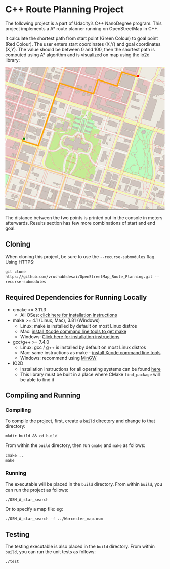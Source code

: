 # C++ Route Planning Project

The following project is a part of Udacity’s C++ NanoDegree program. This project implements a A* route planner running on OpenStreetMap in C++.

It calculate the shortest path from start point (Green Colour) to goal point (Red Colour). The user enters start coordinates (X,Y) and goal coordinates (X,Y). The value should be between 0 and 100, then the shortest path is computed using A* algorithm and is visualized on map using the io2d library:

<img src="map.png" width="600" height="450"/>

The distance between the two points is printed out in the console in meters afterwards. Results section has few more combinations of start and end goal. 

## Cloning

When cloning this project, be sure to use the `--recurse-submodules` flag. Using HTTPS:
```
git clone https://github.com/vrushabhdesai/OpenStreetMap_Route_Planning.git --recurse-submodules
```

## Required Dependencies for Running Locally
* cmake >= 3.11.3
  * All OSes: [click here for installation instructions](https://cmake.org/install/)
* make >= 4.1 (Linux, Mac), 3.81 (Windows)
  * Linux: make is installed by default on most Linux distros
  * Mac: [install Xcode command line tools to get make](https://developer.apple.com/xcode/features/)
  * Windows: [Click here for installation instructions](http://gnuwin32.sourceforge.net/packages/make.htm)
* gcc/g++ >= 7.4.0
  * Linux: gcc / g++ is installed by default on most Linux distros
  * Mac: same instructions as make - [install Xcode command line tools](https://developer.apple.com/xcode/features/)
  * Windows: recommend using [MinGW](http://www.mingw.org/)
* IO2D
  * Installation instructions for all operating systems can be found [here](https://github.com/cpp-io2d/P0267_RefImpl/blob/master/BUILDING.md)
  * This library must be built in a place where CMake `find_package` will be able to find it

## Compiling and Running

### Compiling
To compile the project, first, create a `build` directory and change to that directory:
```
mkdir build && cd build
```
From within the `build` directory, then run `cmake` and `make` as follows:
```
cmake ..
make
```
### Running
The executable will be placed in the `build` directory. From within `build`, you can run the project as follows:
```
./OSM_A_star_search
```
Or to specify a map file:
eg:
```
./OSM_A_star_search -f ../Worcester_map.osm
```

## Testing

The testing executable is also placed in the `build` directory. From within `build`, you can run the unit tests as follows:
```
./test
```

